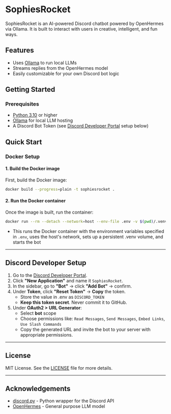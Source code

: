 # SophiesRocket

SophiesRocket is an AI-powered Discord chatbot powered by OpenHermes via Ollama. It is built to interact with users in creative, intelligent, and fun ways.

## Features

- Uses [Ollama](https://ollama.com/) to run local LLMs
- Streams replies from the OpenHermes model
- Easily customizable for your own Discord bot logic

## Getting Started

### Prerequisites
- [Python 3.10](https://www.python.org/) or higher
- [Ollama](https://ollama.com) for local LLM hosting  
- A Discord Bot Token (see [Discord Developer Portal](https://discord.com/developers/applications) setup below)


## Quick Start

### Docker Setup

#### 1. Build the Docker image

First, build the Docker image:

```bash
docker build --progress=plain -t sophiesrocket .
```

#### 2. Run the Docker container

Once the image is built, run the container:

```bash
docker run --rm --detach --network=host --env-file .env -v $(pwd)/.venv:/app/.venv sophiesrocket
```

- This runs the Docker container with the environment variables specified in `.env`, uses the host's network, sets up a persistent .venv volume, and starts the bot

---

## Discord Developer Setup

1. Go to the [Discord Developer Portal](https://discord.com/developers/applications).
2. Click **"New Application"** and name it `SophiesRocket`.
3. In the sidebar, go to **"Bot"** → click **"Add Bot"** → confirm.
4. Under **Token**, click **"Reset Token"** → **Copy** the token.
    - Store the value in .env as `DISCORD_TOKEN`
    - **Keep this token secret**. Never commit it to GitHub.
5. Under **OAuth2 > URL Generator**:
    - Select **bot** scope
    - Choose permissions like: `Read Messages`, `Send Messages`, `Embed Links`, `Use Slash Commands`
    - Copy the generated URL and invite the bot to your server with appropriate permissions.

---

## License

MIT License. See the [LICENSE](LICENSE.md) file for more details.

---

## Acknowledgements

- [discord.py](https://github.com/Rapptz/discord.py) - Python wrapper for the Discord API
- [OpenHermes](https://huggingface.co/OpenHermes) - General purpose LLM model
